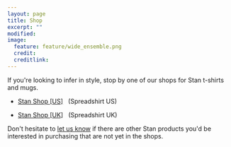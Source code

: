 ```yaml
---
layout: page
title: Shop
excerpt: ""
modified:
image:
  feature: feature/wide_ensemble.png
  credit:
  creditlink:
---
```


If you're looking to infer in style, stop by one of our shops for Stan
t-shirts and mugs.

* [Stan Shop [US]](https://shop.spreadshirt.com/mc-stan/)
  &nbsp; <span class="note">(Spreadshirt US)</span>

* [Stan Shop [UK]](https://shop.spreadshirt.co.uk/mc-stan/)
  &nbsp; <span class="note">(Spreadshirt UK)</span>

Don't hesitate to [let us know](/community/) if there are other Stan
products you'd be interested in purchasing that are not yet in the
shops.
